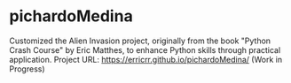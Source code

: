 # pichardoMedina
Customized the Alien Invasion project, originally from the book "Python Crash Course" by Eric Matthes, to enhance Python skills through practical application. 
Project URL: https://erricrr.github.io/pichardoMedina/ (Work in Progress)
